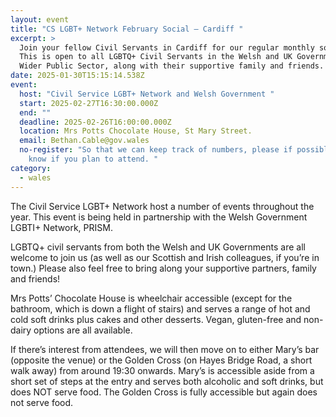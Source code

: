 ```yaml
---
layout: event
title: "CS LGBT+ Network February Social – Cardiff "
excerpt: >
  Join your fellow Civil Servants in Cardiff for our regular monthly socials.
  This is open to all LGBTQ+ Civil Servants in the Welsh and UK Governments and
  Wider Public Sector, along with their supportive family and friends.
date: 2025-01-30T15:15:14.538Z
event:
  host: "Civil Service LGBT+ Network and Welsh Government "
  start: 2025-02-27T16:30:00.000Z
  end: ""
  deadline: 2025-02-26T16:00:00.000Z
  location: Mrs Potts Chocolate House, St Mary Street.
  email: Bethan.Cable@gov.wales
  no-register: "So that we can keep track of numbers, please if possible let us
    know if you plan to attend. "
category:
  - wales
---
```

The Civil Service LGBT+ Network host a number of events throughout the year. This event is being held in partnership with the Welsh Government LGBTI+ Network, PRISM.

LGBTQ+ civil servants from both the Welsh and UK Governments are all welcome to join us (as well as our Scottish and Irish colleagues, if you’re in town.) Please also feel free to bring along your supportive partners, family and friends!

Mrs Potts’ Chocolate House is wheelchair accessible (except for the bathroom, which is down a flight of stairs) and serves a range of hot and cold soft drinks plus cakes and other desserts. Vegan, gluten-free and non-dairy options are all available.

If there’s interest from attendees, we will then move on to either Mary’s bar (opposite the venue) or the Golden Cross (on Hayes Bridge Road, a short walk away) from around 19:30 onwards. Mary’s is accessible aside from a short set of steps at the entry and serves both alcoholic and soft drinks, but does NOT serve food. The Golden Cross is fully accessible but again does not serve food.